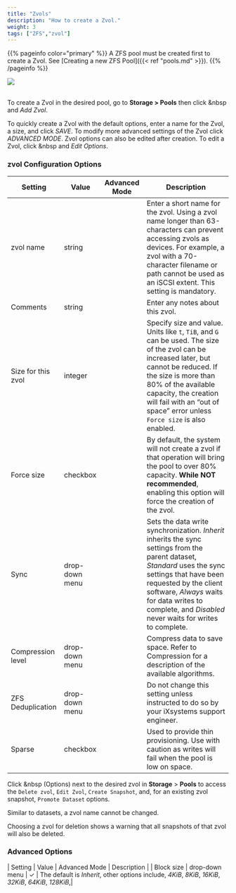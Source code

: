 ```yaml
---
title: "Zvols"
description: "How to create a Zvol."
weight: 3
tags: ["ZFS","zvol"]
---
```


{{% pageinfo color="primary" %}}
A ZFS pool must be created first to create a Zvol. See
[Creating a new ZFS Pool]({{< ref "pools.md" >}}).
{{% /pageinfo %}}

<img src="/images/pools-zvol.JPG">
<br><br>

To create a Zvol in the desired pool, go to **Storage > Pools** then click <i class="fas fa-ellipsis-v" aria-hidden="true" title="Options"></i>&nbsp and *Add Zvol*.

To quickly create a Zvol with the default options, enter a name for the Zvol, a size, and click *SAVE*. To modify more advanced settings of the Zvol click *ADVANCED MODE*. Zvol options can also be edited after creation. To edit a Zvol, click <i class="fas fa-ellipsis-v" aria-hidden="true" title="Options"></i>&nbsp and *Edit Options*.

### zvol Configuration Options 

| Setting            | Value          | Advanced Mode | Description |
|--------------------|----------------|---------------|--------------|
| zvol name          | string         |               | Enter a short name for the zvol. Using a zvol name longer than 63-characters can prevent accessing zvols as devices. For example, a zvol with a 70-character filename or path cannot be used as an iSCSI extent. This setting is mandatory.                                          |
| Comments           | string         |               | Enter any notes about this zvol.  |
| Size for this zvol | integer        |               | Specify size and value. Units like `t`, `TiB`, and `G` can be used. The size of the zvol can be increased later, but cannot be reduced. If the size is more than 80% of the available capacity, the creation will fail with an “out of space” error unless `Force size` is also enabled.     |
| Force size         | checkbox       |               | By default, the system will not create a zvol if that operation will bring the pool to over 80% capacity. **While NOT recommended**, enabling this option will force the creation of the zvol.                                                                                           |
| Sync               | drop-down menu |               | Sets the data write synchronization. *Inherit* inherits the sync settings from the parent dataset, *Standard* uses the sync settings that have been requested by the client software, *Always* waits for data writes to complete, and *Disabled* never waits for writes to complete.         |
| Compression level  | drop-down menu |               | Compress data to save space. Refer to Compression for a description of the available algorithms.  |
| ZFS Deduplication  | drop-down menu |               | Do not change this setting unless instructed to do so by your iXsystems support engineer. |
| Sparse             | checkbox       |               | Used to provide thin provisioning. Use with caution as writes will fail when the pool is low on space.   |

Click <i class="fas fa-ellipsis-v" aria-hidden="true" title="Options"></i>&nbsp (Options) next to the desired zvol in **Storage** > **Pools** to access the `Delete zvol`, `Edit Zvol`, `Create Snapshot`, and, for an existing zvol snapshot, `Promote Dataset` options.

Similar to datasets, a zvol name cannot be changed.

Choosing a zvol for deletion shows a warning that all snapshots of that zvol will also be deleted.

### Advanced Options

| Setting            | Value          | Advanced Mode | Description |
| Block size         | drop-down menu | ✓             | The default is *Inherit*, other options include, *4KiB*, *8KiB*, *16KiB*, *32KiB*, *64KiB*, *128KiB*,|

